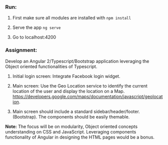 ### Run:
1) First make sure all modules are installed with `npm install`

2) Serve the app `ng serve`

3) Go to localhost:4200

### Assignment:
Develop an Angular 2/Typescript/Bootstrap application leveraging the Object oriented functionalities of Typescript.

1) Initial login screen: Integrate Facebook login widget.

2) Main screen: Use the Geo Location service to identify the current location of the user and display the location on a Map. https://developers.google.com/maps/documentation/javascript/geolocation.

3) Main screen should include a standard sidebar/header/footer.(Bootstrap). The components should be easily themable.

**Note:** The focus will be on modularity, Object oriented concepts understanding on CSS and JavaScript. Leveraging components functionality of Angular in designing the HTML pages would be a bonus. 
